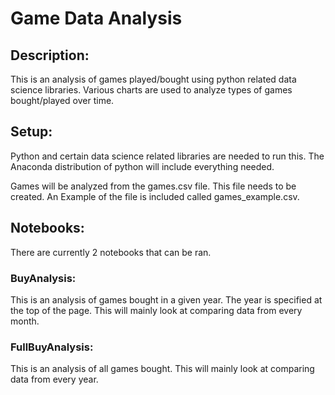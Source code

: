 # Game Data Analysis

## Description:
This is an analysis of games played/bought using python related data science libraries. Various charts are used to analyze types of games bought/played over time.

## Setup:
Python and certain data science related libraries are needed to run this. The Anaconda distribution of python will include everything needed.

Games will be analyzed from the games.csv file. This file needs to be created. An Example of the file is included called games_example.csv.

## Notebooks:
There are currently 2 notebooks that can be ran.

### BuyAnalysis:
This is an analysis of games bought in a given year. The year is specified at the top of the page. This will mainly look at comparing data from every month.

### FullBuyAnalysis:
This is an analysis of all games bought. This will mainly look at comparing data from every year.
